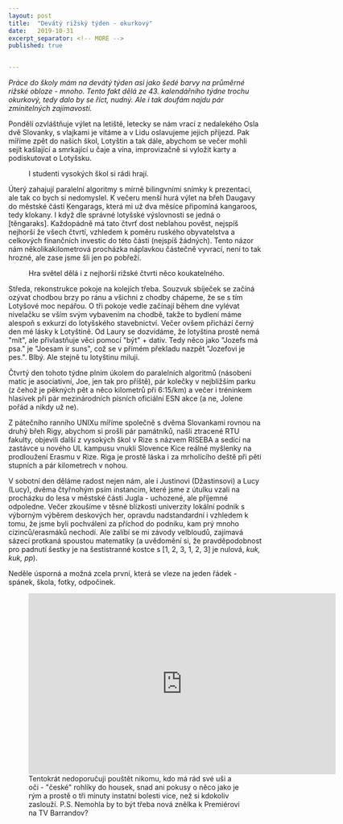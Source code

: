 ```yaml
---
layout: post
title:  "Devátý rižský týden - okurkový"
date:   2019-10-31
excerpt_separator: <!-- MORE -->
published: true


---
```


<p class="intro"><i><span class="dropcap">P</span>ráce do školy mám na devátý týden asi jako šedé barvy na průměrné rižské obloze - mnoho. Tento fakt dělá ze 43. kalendářního týdne trochu okurkový, tedy dalo by se říct, nudný. Ale i tak doufám najdu pár zmínitelných zajímavostí.</i></p>
<!-- MORE --> 

Pondělí ozvláštňuje výlet na letiště, letecky se nám vrací z nedalekého Osla dvě Slovanky, s vlajkami je vítáme a v Lidu oslavujeme jejich příjezd. Pak míříme zpět do našich škol, Lotyštin a tak dále, abychom se večer mohli sejít kašlající a smrkající u čaje a vína, improvizačně si vyložit karty a podiskutovat o Lotyšsku.

 <figure>
 <img src="{{ site.baseurl }}/assets/img/IMG_1346.jpg" alt="" class="img-center"> 
   <figcaption>I studenti vysokých škol si rádi hrají.</figcaption>
 </figure>

Úterý zahajují paralelní algoritmy s mírně bilingvními snímky k prezentaci, ale tak co bych si nedomyslel. K večeru menší hurá výlet na břeh Daugavy do městské části Ķengarags, která mi už dva měsíce připomíná kangaroos, tedy klokany. I když dle správné lotyšské výslovnosti se jedná o [těngaraks]. Každopádně má tato čtvrť dost neblahou pověst, nejspíš nejhorší že všech čtvrtí, vzhledem k poměru ruského obyvatelstva a celkových finančních investic do této části (nejspíš žádných). Tento názor nám několikakilometrová procházka náplavkou částečně vyvrací, není to tak hrozné, ale zase jsme šli jen po pobřeží.   

 <figure> 
 <img src="{{ site.baseurl }}/assets/img/IMG_0182.jpg" alt="" class="img-center"> 
   <figcaption>Hra světel dělá i z nejhorší rižské čtvrti něco koukatelného.</figcaption>
 </figure>

Středa, rekonstrukce pokoje na kolejích třeba. Souzvuk sbíječek se začíná ozývat chodbou brzy po ránu a všichni z chodby chápeme, že se s tím Lotyšové moc nepářou. O tři pokoje vedle začínají během dne vylévat nivelačku se vším svým vybavením na chodbě, takže to bydlení máme alespoň s exkurzí do lotyšského stavebnictví. Večer ovšem přichází černý den mé lásky k Lotyštině. Od Laury se dozvídáme, že lotyština prostě nemá "mít", ale přivlastňuje věci pomocí "být" + dativ. Tedy něco jako "Jozefs má psa." je "Joesam ir suns", což se v přímém překladu nazpět "Jozefovi je pes.". Blbý. Ale stejně tu lotyštinu miluji.

Čtvrtý den tohoto týdne plním úkolem do paralelních algoritmů (násobení matic je asociativní, Joe, jen tak pro příště), pár kolečky v nejbližším parku (z čehož je pěkných pět a něco kilometrů při 6:15/km) a večer i tréninkem hlasivek při pár mezinárodních písních oficiální ESN akce (a ne, Jolene pořád a nikdy už ne). 

Z pátečního ranního UNIXu míříme společně s dvěma Slovankami rovnou na druhý břeh Rigy, abychom si prošli pár památníků, našli ztracené RTU fakulty, objevili další z vysokých škol v Rize s názvem RISEBA a sedící na zastávce u nového UL kampusu vnukli Slovence Kice reálné myšlenky na prodloužení Erasmu v Rize. Riga je prostě láska i za mrholícího deště při pěti stupních a pár kilometrech v nohou. 

V sobotní den děláme radost nejen nám, ale i Justinovi (Džastinsovi) a Lucy (Lucy), dvěma čtyřnohým psím instancím, které jsme z útulku vzali na procházku do lesa v městské části Jugla - uchozené, ale příjemné odpoledne. Večer zkoušíme v těsné blízkosti univerzity lokální podnik s výborným výběrem deskových her, opravdu nadstandardní i vzhledem k tomu, že jsme byli pochváleni za příchod do podniku, kam prý mnoho cizinců/erasmáků nechodí. Ale zalíbí se mi závody velbloudů, zajímavá sázecí protkaná spoustou matematiky (a uvědomění si, že pravděpodobnost pro padnutí šestky je na šestistranné kostce s [1, 2, 3, 1, 2, 3] je nulová, _kuk, kuk, pp_).

Neděle úsporná a možná zcela první, která se vleze na jeden řádek - spánek, škola, fotky, odpočinek.

<figure>
	<iframe width="610" height="360" class="img-center d-block"
	src="https://www.youtube.com/embed/dzHP6jRFZjY"
	frameborder="0"></iframe>
	<figcaption>
		Tentokrát nedoporučuji pouštět nikomu, kdo má rád své uši a oči - "české" rohlíky do housek, snad ani pokusy o něco jako je rým a prostě o tři minuty instatní bolesti více, než si kdokoliv zaslouží. P.S. Nemohla by to být třeba nová znělka k Premiérovi na TV Barrandov? 
	</figcaption>
</figure>   

